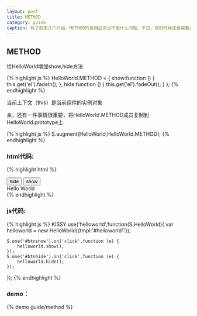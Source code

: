 ```yaml
---
layout: post
title: METHOD
category: guide
caption: 有了前面几个介绍，METHOD的使用应该也不是什么问题，不过，写的时候还是需要注意一些
---
```



## METHOD

给HelloWorld增加show,hide方法

{% highlight js %}
HelloWorld.METHOD = {
    show:function () {
        this.get('el').fadeIn();
    },
    hide:function () {
        this.get('el').fadeOut();
    }
};
{% endhighlight %}

<div class="tips">当前上下文（this）是当前组件的实例对象</div>


亲，还有一件事情很重要，将HelloWorld.METHOD成员复制到 HelloWorld.prototype上.

{% highlight js %}
S.augment(HelloWorld,HelloWorld.METHOD);
{% endhighlight %}


### html代码:

{% highlight html %}
<div id="container1">
    <button id="btnhide" class="btn btn-shopping-cart btn-size30">
        hide
    </button>
    <button id="btnshow" class="btn btn-taobao btn-size30">
        show
    </button>
    <div id="helloworld1">
        <span>Hello <span id="spanName">World</span></span>
    </div>
</div>
{% endhighlight %}

### js代码:

{% highlight js %}
KISSY.use('helloworld',function(S,HelloWorld){
    var helloworld = new HelloWorld({tmpl:'#helloworld1'});

    S.one('#btnshow').on('click',function (e) {
        helloworld.show();
    });
    S.one('#btnhide').on('click',function (e) {
        helloworld.hide();
    });
});
{% endhighlight %}

### demo：

{% demo guide/method %}


